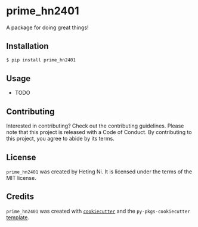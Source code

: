 # prime_hn2401

A package for doing great things!

## Installation

```bash
$ pip install prime_hn2401
```

## Usage

- TODO

## Contributing

Interested in contributing? Check out the contributing guidelines. Please note that this project is released with a Code of Conduct. By contributing to this project, you agree to abide by its terms.

## License

`prime_hn2401` was created by Heting Ni. It is licensed under the terms of the MIT license.

## Credits

`prime_hn2401` was created with [`cookiecutter`](https://cookiecutter.readthedocs.io/en/latest/) and the `py-pkgs-cookiecutter` [template](https://github.com/py-pkgs/py-pkgs-cookiecutter).
